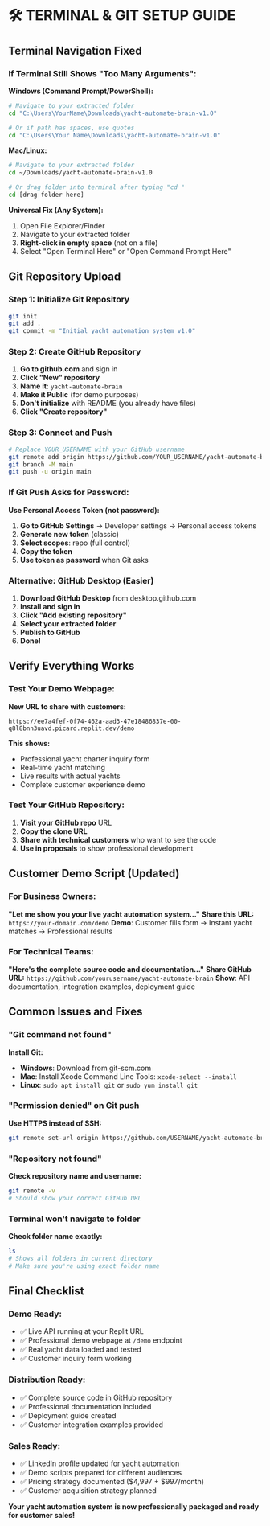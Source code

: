# 🛠️ TERMINAL & GIT SETUP GUIDE

## Terminal Navigation Fixed

### If Terminal Still Shows "Too Many Arguments":

**Windows (Command Prompt/PowerShell):**
```bash
# Navigate to your extracted folder
cd "C:\Users\YourName\Downloads\yacht-automate-brain-v1.0"

# Or if path has spaces, use quotes
cd "C:\Users\Your Name\Downloads\yacht-automate-brain-v1.0"
```

**Mac/Linux:**
```bash
# Navigate to your extracted folder
cd ~/Downloads/yacht-automate-brain-v1.0

# Or drag folder into terminal after typing "cd "
cd [drag folder here]
```

**Universal Fix (Any System):**
1. Open File Explorer/Finder
2. Navigate to your extracted folder
3. **Right-click in empty space** (not on a file)
4. Select "Open Terminal Here" or "Open Command Prompt Here"

## Git Repository Upload

### Step 1: Initialize Git Repository
```bash
git init
git add .
git commit -m "Initial yacht automation system v1.0"
```

### Step 2: Create GitHub Repository
1. **Go to github.com** and sign in
2. **Click "New" repository**
3. **Name it**: `yacht-automate-brain`
4. **Make it Public** (for demo purposes)
5. **Don't initialize** with README (you already have files)
6. **Click "Create repository"**

### Step 3: Connect and Push
```bash
# Replace YOUR_USERNAME with your GitHub username
git remote add origin https://github.com/YOUR_USERNAME/yacht-automate-brain.git
git branch -M main
git push -u origin main
```

### If Git Push Asks for Password:
**Use Personal Access Token (not password):**
1. **Go to GitHub Settings** → Developer settings → Personal access tokens
2. **Generate new token** (classic)
3. **Select scopes**: repo (full control)
4. **Copy the token**
5. **Use token as password** when Git asks

### Alternative: GitHub Desktop (Easier)
1. **Download GitHub Desktop** from desktop.github.com
2. **Install and sign in**
3. **Click "Add existing repository"**
4. **Select your extracted folder**
5. **Publish to GitHub**
6. **Done!**

## Verify Everything Works

### Test Your Demo Webpage:
**New URL to share with customers:**
```
https://ee7a4fef-0f74-462a-aad3-47e18486837e-00-q8l8bnn3uavd.picard.replit.dev/demo
```

**This shows:**
- Professional yacht charter inquiry form
- Real-time yacht matching
- Live results with actual yachts
- Complete customer experience demo

### Test Your GitHub Repository:
1. **Visit your GitHub repo** URL
2. **Copy the clone URL**
3. **Share with technical customers** who want to see the code
4. **Use in proposals** to show professional development

## Customer Demo Script (Updated)

### For Business Owners:
**"Let me show you your live yacht automation system..."**
**Share this URL:** `https://your-domain.com/demo`
**Demo**: Customer fills form → Instant yacht matches → Professional results

### For Technical Teams:
**"Here's the complete source code and documentation..."**
**Share GitHub URL:** `https://github.com/yourusername/yacht-automate-brain`
**Show**: API documentation, integration examples, deployment guide

## Common Issues and Fixes

### "Git command not found"
**Install Git:**
- **Windows**: Download from git-scm.com
- **Mac**: Install Xcode Command Line Tools: `xcode-select --install`
- **Linux**: `sudo apt install git` or `sudo yum install git`

### "Permission denied" on Git push
**Use HTTPS instead of SSH:**
```bash
git remote set-url origin https://github.com/USERNAME/yacht-automate-brain.git
```

### "Repository not found"
**Check repository name and username:**
```bash
git remote -v
# Should show your correct GitHub URL
```

### Terminal won't navigate to folder
**Check folder name exactly:**
```bash
ls
# Shows all folders in current directory
# Make sure you're using exact folder name
```

## Final Checklist

### Demo Ready:
- ✅ Live API running at your Replit URL
- ✅ Professional demo webpage at `/demo` endpoint
- ✅ Real yacht data loaded and tested
- ✅ Customer inquiry form working

### Distribution Ready:
- ✅ Complete source code in GitHub repository
- ✅ Professional documentation included
- ✅ Deployment guide created
- ✅ Customer integration examples provided

### Sales Ready:
- ✅ LinkedIn profile updated for yacht automation
- ✅ Demo scripts prepared for different audiences
- ✅ Pricing strategy documented ($4,997 + $997/month)
- ✅ Customer acquisition strategy planned

**Your yacht automation system is now professionally packaged and ready for customer sales!**